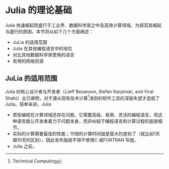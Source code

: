 # Julia 的理论基础

Julia 快速崛起而盛行于工业界、数据科学家之中及高效计算领域。为探究其崛起与盛行的原因，本节将从如下几个方面阐述：

- JuLia 的适用范围
- Julia 在其他编程语言中的地位
- 对比其他数据科学家使用的语言
- 有用的网络资源

## JuLia 的适用范围

Julia 的核心设计者与开发者（(Jeff Bezanson, Stefan Karpinski, and Viral Shah)）业已阐明，对于遵从现有技术计算[^TC]准则的软件工具的深层失望才造就了Julia。简单来讲，Julia 

- 原型编程在计算领域还存在问题，它需要高级、易用、灵活的编程语言，而这种语言能让开发者着力于问题本身，而非纠结于编程语言和计算过程的底层细节。
- 实际的计算需要最佳的性能；10倍的计算时间就是莫大的差别了（就比如1天跟10天的区别），因此发布版就不得不使用C 或FORTRAN 写就。
- Julia 之前，


[^TC]: Technical Computing
